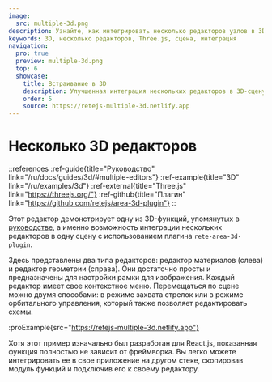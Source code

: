 ```yaml
---
image:
  src: multiple-3d.png
description: Узнайте, как интегрировать несколько редакторов узлов в 3D-сцену. Легко встраивайте нативные HTML-редакторы в свою 3D-сцену на основе Three.js, не ущемляя интерактивные возможности.
keywords: 3D, несколько редакторов, Three.js, сцена, интеграция
navigation:
  pro: true
  preview: multiple-3d.png
  top: 6
  showcase:
    title: Встраивание в 3D
    description: Улучшенная интеграция нескольких редакторов в 3D-сцену, что облегчает безупречное взаимодействие в AR/VR.
    order: 5
    source: https://retejs-multiple-3d.netlify.app
---
```


# Несколько 3D редакторов

::references
:ref-guide{title="Руководство" link="/ru/docs/guides/3d/#multiple-editors"}
:ref-example{title="3D" link="/ru/examples/3d"}
:ref-external{title="Three.js" link="https://threejs.org/"}
:ref-github{title="Плагин" link="https://github.com/retejs/area-3d-plugin"}
::

Этот редактор демонстрирует одну из 3D-функций, упомянутых в [руководстве](/ru/docs/guides/3d#multiple-editors), а именно возможность интеграции нескольких редакторов в одну сцену с использованием плагина `rete-area-3d-plugin`.

Здесь представлены два типа редакторов: редактор материалов (слева) и редактор геометрии (справа). Они достаточно просты и предназначены для настройки рамки для изображения. Каждый редактор имеет свое контекстное меню. Перемещаться по сцене можно двумя способами: в режиме захвата стрелок или в режиме орбитального управления, который также позволяет редактировать схемы.

:proExample{src="https://retejs-multiple-3d.netlify.app"}

Хотя этот пример изначально был разработан для React.js, показанная функция полностью не зависит от фреймворка. Вы легко можете интегрировать ее в свое приложение на другом стеке, скопировав модуль функций и подключив его к своему редактору.
